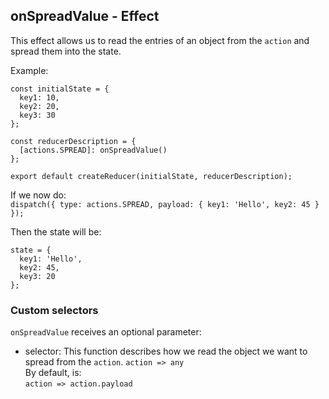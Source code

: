 ## onSpreadValue - Effect

This effect allows us to read the entries of an object from the `action` and spread them into the state.

Example:

```
const initialState = {
  key1: 10,
  key2: 20,
  key3: 30
};

const reducerDescription = {
  [actions.SPREAD]: onSpreadValue()
};

export default createReducer(initialState, reducerDescription);
```

If we now do:  
`dispatch({ type: actions.SPREAD, payload: { key1: 'Hello', key2: 45 } });`

Then the state will be:

```
state = {
  key1: 'Hello',
  key2: 45,
  key3: 20
};
```

### Custom selectors

`onSpreadValue` receives an optional parameter:

- selector: This function describes how we read the object we want to spread from the `action`.
  `action => any`  
   By default, is:  
   `action => action.payload`
